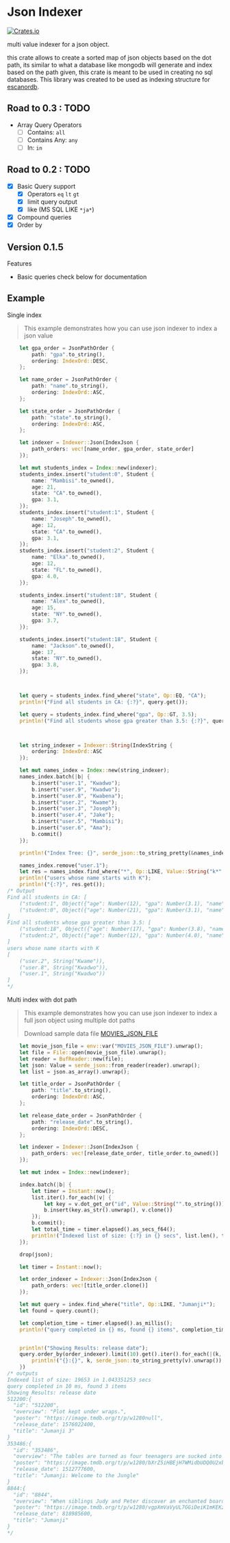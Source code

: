 # Json Indexer
[![Crates.io](https://img.shields.io/crates/v/indexer)](https://crates.io/crates/indexer)

multi value indexer for a json object.

this crate allows to create a sorted map of json objects based on the dot path, its similar to what a database like mongodb
will generate and index based on the path given, this crate is meant to be used in creating no sql databases. This library was 
created to be used as indexing structure for [escanordb](https://github.com/mambisi/escanor).

## Road to 0.3 : TODO 
- Array Query Operators
    - [ ] Contains: `all`
    - [ ] Contains Any: `any`
    - [ ] In: `in`

## Road to 0.2 :  TODO
- [X] Basic Query support
    - [X] Operators  `eq`  `lt` `gt` 
    - [X] limit query output
    - [X] like (MS SQL LIKE `*ja*`)
- [X] Compound queries
- [X] Order by

## Version 0.1.5
Features
- Basic queries check below for documentation

## Example

Single index

> This example demonstrates how you can use json indexer to index a json value
```rust
    let gpa_order = JsonPathOrder {
        path: "gpa".to_string(),
        ordering: IndexOrd::DESC,
    };

    let name_order = JsonPathOrder {
        path: "name".to_string(),
        ordering: IndexOrd::ASC,
    };

    let state_order = JsonPathOrder {
        path: "state".to_string(),
        ordering: IndexOrd::ASC,
    };

    let indexer = Indexer::Json(IndexJson {
        path_orders: vec![name_order, gpa_order, state_order]
    });

    let mut students_index = Index::new(indexer);
    students_index.insert("student:0", Student {
        name: "Mambisi".to_owned(),
        age: 21,
        state: "CA".to_owned(),
        gpa: 3.1,
    });
    students_index.insert("student:1", Student {
        name: "Joseph".to_owned(),
        age: 12,
        state: "CA".to_owned(),
        gpa: 3.1,
    });
    students_index.insert("student:2", Student {
        name: "Elka".to_owned(),
        age: 12,
        state: "FL".to_owned(),
        gpa: 4.0,
    });

    students_index.insert("student:18", Student {
        name: "Alex".to_owned(),
        age: 15,
        state: "NY".to_owned(),
        gpa: 3.7,
    });

    students_index.insert("student:18", Student {
        name: "Jackson".to_owned(),
        age: 17,
        state: "NY".to_owned(),
        gpa: 3.8,
    });



    let query = students_index.find_where("state", Op::EQ, "CA");
    println!("Find all students in CA: {:?}", query.get());

    let query = students_index.find_where("gpa", Op::GT, 3.5);
    println!("Find all students whose gpa greater than 3.5: {:?}", query.get());



    let string_indexer = Indexer::String(IndexString {
        ordering: IndexOrd::ASC
    });

    let mut names_index = Index::new(string_indexer);
    names_index.batch(|b| {
        b.insert("user.1", "Kwadwo");
        b.insert("user.9", "Kwadwo");
        b.insert("user.8", "Kwabena");
        b.insert("user.2", "Kwame");
        b.insert("user.3", "Joseph");
        b.insert("user.4", "Jake");
        b.insert("user.5", "Mambisi");
        b.insert("user.6", "Ama");
        b.commit()
    });

    println!("Index Tree: {}", serde_json::to_string_pretty(&names_index).unwrap());

    names_index.remove("user.1");
    let res = names_index.find_where("*", Op::LIKE, Value::String("k*".to_string()));
    println!("users whose name starts with K");
    println!("{:?}", res.get());
/* Output
Find all students in CA: [
    ("student:1", Object({"age": Number(12), "gpa": Number(3.1), "name": String("Joseph"), "state": String("CA")})),
    ("student:0", Object({"age": Number(21), "gpa": Number(3.1), "name": String("Mambisi"), "state": String("CA")}))
]
Find all students whose gpa greater than 3.5: [
    ("student:18", Object({"age": Number(17), "gpa": Number(3.8), "name": String("Jackson"), "state": String("NY")})),
    ("student:2", Object({"age": Number(12), "gpa": Number(4.0), "name": String("Elka"), "state": String("FL")}))
]
users whose name starts with K
[
    ("user.2", String("Kwame")),
    ("user.8", String("Kwadwo")),
    ("user.1", String("Kwadwo"))
]
*/
```

Multi index with dot path
> This example demonstrates how you can use json indexer to index a full json object using multiple dot paths
>
>Download sample data file [MOVIES_JSON_FILE](https://raw.githubusercontent.com/mambisi/json_indexer/master/sample/movies.json)
```rust
    let movie_json_file = env::var("MOVIES_JSON_FILE").unwrap();
    let file = File::open(movie_json_file).unwrap();
    let reader = BufReader::new(file);
    let json: Value = serde_json::from_reader(reader).unwrap();
    let list = json.as_array().unwrap();

    let title_order = JsonPathOrder {
        path: "title".to_string(),
        ordering: IndexOrd::ASC,
    };

    let release_date_order = JsonPathOrder {
        path: "release_date".to_string(),
        ordering: IndexOrd::DESC,
    };

    let indexer = Indexer::Json(IndexJson {
        path_orders: vec![release_date_order, title_order.to_owned()]
    });

    let mut index = Index::new(indexer);

    index.batch(|b| {
        let timer = Instant::now();
        list.iter().for_each(|v| {
            let key = v.dot_get_or("id", Value::String("".to_string())).unwrap();
            b.insert(key.as_str().unwrap(), v.clone())
        });
        b.commit();
        let total_time = timer.elapsed().as_secs_f64();
        println!("Indexed list of size: {:?} in {} secs", list.len(), total_time);
    });

    drop(json);

    let timer = Instant::now();

    let order_indexer = Indexer::Json(IndexJson {
        path_orders: vec![title_order.clone()]
    });

    let mut query = index.find_where("title", Op::LIKE, "Jumanji*");
    let found = query.count();

    let completion_time = timer.elapsed().as_millis();
    println!("query completed in {} ms, found {} items", completion_time, found);


    println!("Showing Results: release date");
    query.order_by(order_indexer).limit(10).get().iter().for_each(|(k, v)| {
        println!("{}:{}", k, serde_json::to_string_pretty(v).unwrap());
    })
/* outputs
Indexed list of size: 19653 in 1.043351253 secs
query completed in 10 ms, found 3 items
Showing Results: release date
512200:{
  "id": "512200",
  "overview": "Plot kept under wraps.",
  "poster": "https://image.tmdb.org/t/p/w1280null",
  "release_date": 1576022400,
  "title": "Jumanji 3"
}
353486:{
  "id": "353486",
  "overview": "The tables are turned as four teenagers are sucked into Jumanji's world - pitted against rhinos, black mambas and an endless variety of jungle traps and puzzles. To survive, they'll play as characters from the game.",
  "poster": "https://image.tmdb.org/t/p/w1280/bXrZ5iHBEjH7WMidbUDQ0U2xbmr.jpg",
  "release_date": 1512777600,
  "title": "Jumanji: Welcome to the Jungle"
}
8844:{
  "id": "8844",
  "overview": "When siblings Judy and Peter discover an enchanted board game that opens the door to a magical world, they unwittingly invite Alan -- an adult who's been trapped inside the game for 26 years -- into their living room. Alan's only hope for freedom is to finish the game, which proves risky as all three find themselves running from giant rhinoceroses, evil monkeys and other terrifying creatures.",
  "poster": "https://image.tmdb.org/t/p/w1280/vgpXmVaVyUL7GGiDeiK1mKEKzcX.jpg",
  "release_date": 818985600,
  "title": "Jumanji"
}
*/
```
